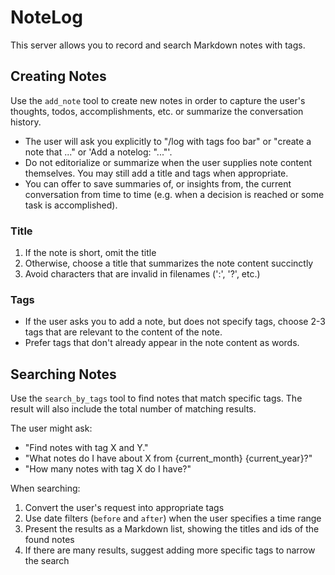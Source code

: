 # NoteLog

This server allows you to record and search Markdown notes with tags.

## Creating Notes

Use the `add_note` tool to create new notes in order to capture the user's thoughts, todos, accomplishments, etc. or summarize the conversation history.

- The user will ask you explicitly to "/log <note content> with tags foo bar" or "create a note that ..." or 'Add a notelog: "..."'.
- Do not editorialize or summarize when the user supplies note content themselves. You may still add a title and tags when appropriate.
- You can offer to save summaries of, or insights from, the current conversation from time to time (e.g. when a decision is reached or some task is accomplished).

### Title

1. If the note is short, omit the title
2. Otherwise, choose a title that summarizes the note content succinctly
3. Avoid characters that are invalid in filenames (':', '?', etc.)

### Tags

- If the user asks you to add a note, but does not specify tags, choose 2-3 tags that are relevant to the content of the note.
- Prefer tags that don't already appear in the note content as words.

## Searching Notes

Use the `search_by_tags` tool to find notes that match specific tags. The result will also include the total number of matching results.

The user might ask:

- "Find notes with tag X and Y."
- "What notes do I have about X from {current_month} {current_year}?"
- "How many notes with tag X do I have?"

When searching:

1. Convert the user's request into appropriate tags
2. Use date filters (`before` and `after`) when the user specifies a time range
3. Present the results as a Markdown list, showing the titles and ids of the found notes
4. If there are many results, suggest adding more specific tags to narrow the search
